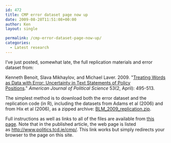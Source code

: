 ```yaml
---
id: 472
title: CMP error dataset page now up
date: 2009-08-28T11:51:08+00:00
author: Ken
layout: single

permalink: /cmp-error-dataset-page-now-up/
categories:
  - Latest research
---
```

I&#8217;ve just posted, somewhat late, the full replication materials and error dataset from:


  Kenneth Benoit, Slava Mikhaylov, and Michael Laver. 2009. "[Treating Words as Data with Error: Uncertainty in Text Statements of Policy Positions](/pdfs/blm2009ajps.pdf)." _American Journal of Political Science_ 53(2, April): 495-513.


The simplest method is to download both the error dataset and the replication code (in R), including the datasets from Adams et al (2006) and from Hix et al (2006), as a zipped archive: [BLM\_2009\_replication.zip](/assets/files/BLM_2009_replication.zip).

Full instructions as well as links to all of the files are available from [this page](/cmp-random-error/). Note that in the published article, the web page is listed as <http://www.politics.tcd.ie/cmp/>. This link works but simply redirects your browser to the page on this site.
